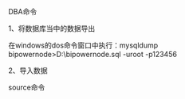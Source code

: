 DBA命令



1、将数据库当中的数据导出

在windows的dos命令窗口中执行：mysqldump bipowernode>D:\\bipowernode.sql -uroot -p123456



2、导入数据

source命令

